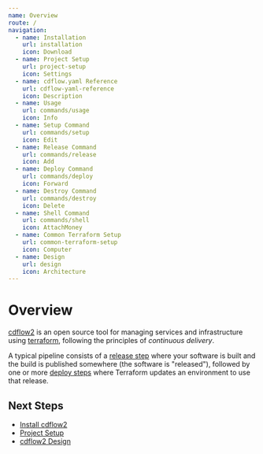 ```yaml
---
name: Overview
route: /
navigation:
  - name: Installation
    url: installation
    icon: Download
  - name: Project Setup
    url: project-setup
    icon: Settings
  - name: cdflow.yaml Reference
    url: cdflow-yaml-reference
    icon: Description
  - name: Usage
    url: commands/usage
    icon: Info
  - name: Setup Command
    url: commands/setup
    icon: Edit
  - name: Release Command
    url: commands/release
    icon: Add
  - name: Deploy Command
    url: commands/deploy
    icon: Forward
  - name: Destroy Command
    url: commands/destroy
    icon: Delete
  - name: Shell Command
    url: commands/shell
    icon: AttachMoney
  - name: Common Terraform Setup
    url: common-terraform-setup
    icon: Computer
  - name: Design
    url: design
    icon: Architecture
---
```


# Overview

[cdflow2](/opensource/cdflow2) is an open source tool for managing services and infrastructure using [terraform](https://terraform.io), following the principles of *continuous delivery*.

A typical pipeline consists of a [release step](commands/release) where your software is built
and the build is published somewhere (the software is "released"), followed by one or more
[deploy steps](commands/deploy) where Terraform updates an environment to use that release.

## Next Steps

* [Install cdflow2](cdflow2/installation)
* [Project Setup](cdflow2/project-setup)
* [cdflow2 Design](cdflow2/design)
